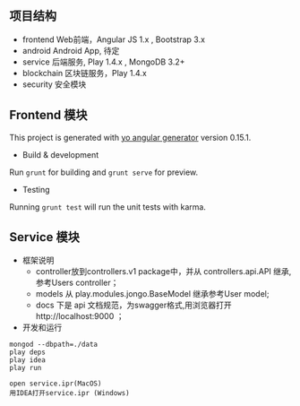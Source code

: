 ## 项目结构
- frontend
Web前端，Angular JS 1.x , Bootstrap 3.x
- android
Android App, 待定
- service
后端服务, Play 1.4.x , MongoDB 3.2+
- blockchain
区块链服务，Play 1.4.x
- security
安全模块

## Frontend 模块
This project is generated with [yo angular generator](https://github.com/yeoman/generator-angular)
version 0.15.1.

- Build & development

Run `grunt` for building and `grunt serve` for preview.

- Testing

Running `grunt test` will run the unit tests with karma.

## Service 模块
- 框架说明
  - controller放到controllers.v1 package中，并从 controllers.api.API 继承, 参考Users controller；
  - models 从 play.modules.jongo.BaseModel 继承参考User model;
  - docs 下是 api 文档规范，为swagger格式,用浏览器打开 http://localhost:9000 ；
- 开发和运行
```shell
mongod --dbpath=./data
play deps
play idea
play run

open service.ipr(MacOS)
用IDEA打开service.ipr (Windows)

```



